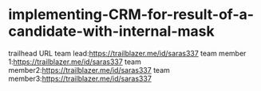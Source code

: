 # implementing-CRM-for-result-of-a-candidate-with-internal-mask
trailhead URL
team lead:https://trailblazer.me/id/saras337
team member 1:https://trailblazer.me/id/saras337
team member2:https://trailblazer.me/id/saras337
team member3:https://trailblazer.me/id/saras337
